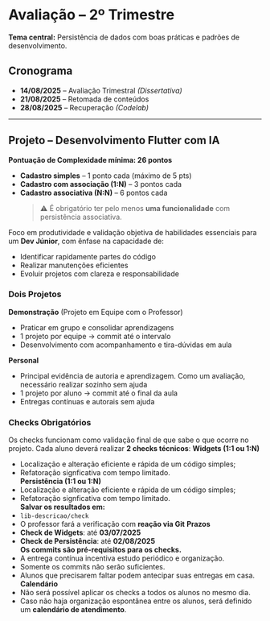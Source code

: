 # Avaliação – 2º Trimestre
**Tema central:** Persistência de dados com boas práticas e padrões de desenvolvimento.

## Cronograma

- **14/08/2025** – Avaliação Trimestral *(Dissertativa)*
- **21/08/2025** – Retomada de conteúdos  
- **28/08/2025** – Recuperação *(Codelab)*

---

## Projeto – Desenvolvimento Flutter com IA

**Pontuação de Complexidade mínima: 26 pontos**
- **Cadastro simples** – 1 ponto cada (máximo de 5 pts)
- **Cadastro com associação (1:N)** – 3 pontos cada
- **Cadastro associativa (N:N)** – 6 pontos cada  
  > ⚠️ É obrigatório ter pelo menos **uma funcionalidade** com persistência associativa.

Foco em produtividade e validação objetiva de habilidades essenciais para um **Dev Júnior**, com ênfase na capacidade de:

- Identificar rapidamente partes do código
- Realizar manutenções eficientes
- Evoluir projetos com clareza e responsabilidade

### Dois Projetos
**Demonstração** (Projeto em Equipe com o Professor)
- Praticar em grupo e consolidar aprendizagens  
- 1 projeto por equipe → commit até o intervalo   
- Desenvolvimento com acompanhamento e tira-dúvidas em aula   
  
**Personal**
- Principal evidência de autoria e aprendizagem. Como um avaliação, necessário realizar sozinho sem ajuda  
- 1 projeto por aluno → commit até o final da aula  
- Entregas contínuas e autorais sem ajuda  

### Checks Obrigatórios
Os checks funcionam como validação final de que sabe o que ocorre no projeto. Cada aluno deverá realizar **2 checks técnicos**:
**Widgets (1:1 ou 1:N)**
- Localização e alteração eficiente e rápida de um código simples;    
- Refatoração signficativa com tempo limitado.    
**Persistência (1:1 ou 1:N)** 
- Localização e alteração eficiente e rápida de um código simples;    
- Refatoração signficativa com tempo limitado.      
**Salvar os resultados em:**  
- `lib-descricao/check`
- O professor fará a verificação com **reação via Git**
**Prazos**
- **Check de Widgets**: até **03/07/2025**  
- **Check de Persistência**: até **02/08/2025**  
**Os commits são pré-requisitos para os checks.**  
- A entrega contínua incentiva estudo periódico e organização.  
- Somente os commits não serão suficientes.
- Alunos que precisarem faltar podem antecipar suas entregas em casa.
**Calendário**
- Não será possível aplicar os checks a todos os alunos no mesmo dia.  
- Caso não haja organização espontânea entre os alunos, será definido um **calendário de atendimento**.

